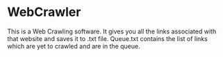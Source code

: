 # WebCrawler
This is a Web Crawling software. It gives you all the links associated with that website and saves it to .txt file. Queue.txt contains the list of links which are yet to crawled and are in the queue. 
